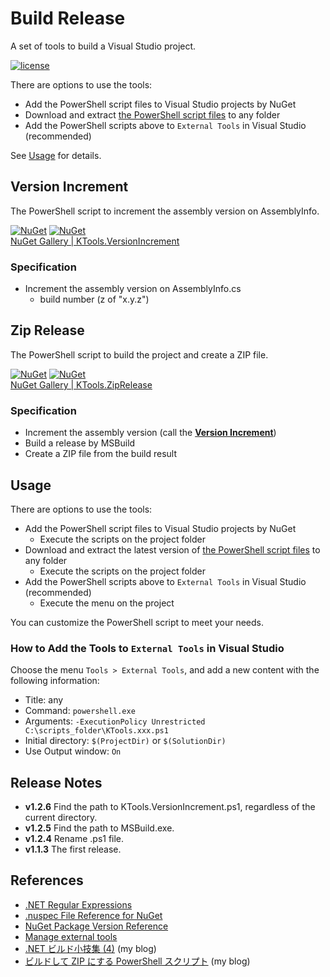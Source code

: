 # Build Release
A set of tools to build a Visual Studio project.

[![license](https://img.shields.io/github/license/sakapon/Build-Release.svg)](https://github.com/sakapon/Build-Release/blob/master/LICENSE)

There are options to use the tools:
- Add the PowerShell script files to Visual Studio projects by NuGet
- Download and extract [the PowerShell script files](https://github.com/sakapon/Build-Release/tree/master/Downloads) to any folder
- Add the PowerShell scripts above to `External Tools` in Visual Studio (recommended)

See [Usage](#usage) for details.

## Version Increment
The PowerShell script to increment the assembly version on AssemblyInfo.

[![NuGet](https://img.shields.io/nuget/v/KTools.VersionIncrement.svg)](https://www.nuget.org/packages/KTools.VersionIncrement/)
[![NuGet](https://img.shields.io/nuget/dt/KTools.VersionIncrement.svg)](https://www.nuget.org/packages/KTools.VersionIncrement/)  
[NuGet Gallery | KTools.VersionIncrement](https://www.nuget.org/packages/KTools.VersionIncrement/)

### Specification
- Increment the assembly version on AssemblyInfo.cs
  - build number (z of "x.y.z")

## Zip Release
The PowerShell script to build the project and create a ZIP file.

[![NuGet](https://img.shields.io/nuget/v/KTools.ZipRelease.svg)](https://www.nuget.org/packages/KTools.ZipRelease/)
[![NuGet](https://img.shields.io/nuget/dt/KTools.ZipRelease.svg)](https://www.nuget.org/packages/KTools.ZipRelease/)  
[NuGet Gallery | KTools.ZipRelease](https://www.nuget.org/packages/KTools.ZipRelease/)

### Specification
- Increment the assembly version (call the [**Version Increment**](#version-increment))
- Build a release by MSBuild
- Create a ZIP file from the build result

## Usage
There are options to use the tools:
- Add the PowerShell script files to Visual Studio projects by NuGet
  - Execute the scripts on the project folder
- Download and extract the latest version of [the PowerShell script files](https://github.com/sakapon/Build-Release/tree/master/Downloads) to any folder
  - Execute the scripts on the project folder
- Add the PowerShell scripts above to `External Tools` in Visual Studio (recommended)
  - Execute the menu on the project

You can customize the PowerShell script to meet your needs.

### How to Add the Tools to `External Tools` in Visual Studio
Choose the menu `Tools > External Tools`, and add a new content with the following information:
- Title: any
- Command: `powershell.exe`
- Arguments: `-ExecutionPolicy Unrestricted C:\scripts_folder\KTools.xxx.ps1`
- Initial directory: `$(ProjectDir)` or `$(SolutionDir)`
- Use Output window: `On`

## Release Notes
- **v1.2.6** Find the path to KTools.VersionIncrement.ps1, regardless of the current directory.
- **v1.2.5** Find the path to MSBuild.exe.
- **v1.2.4** Rename .ps1 file.
- **v1.1.3** The first release.

## References
- [.NET Regular Expressions](https://msdn.microsoft.com/library/hs600312.aspx)
- [.nuspec File Reference for NuGet](https://docs.microsoft.com/en-us/nuget/schema/nuspec)
- [NuGet Package Version Reference](https://docs.microsoft.com/en-us/nuget/reference/package-versioning)
- [Manage external tools](https://docs.microsoft.com/en-us/visualstudio/ide/managing-external-tools)
- [.NET ビルド小技集 (4)](https://sakapon.wordpress.com/2015/10/23/dotnet-build-4/) (my blog)
- [ビルドして ZIP にする PowerShell スクリプト](https://sakapon.wordpress.com/2018/02/06/zip-release/) (my blog)
